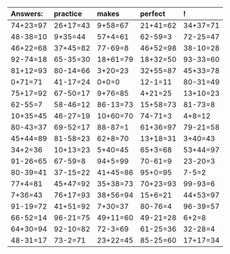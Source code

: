 | Answers: | practice | makes | perfect | ! |
| :--- | :--- | :--- | :--- | :--- |
| 74+23=97 | 26+17=43 | 9+58=67 | 21+41=62 | 34+37=71 | 
| 48-38=10 | 9+35=44 | 57+4=61 | 62-59=3 | 72-25=47 | 
| 46+22=68 | 37+45=82 | 77-69=8 | 46+52=98 | 38-10=28 | 
| 92-74=18 | 65-35=30 | 18+61=79 | 18+32=50 | 93-33=60 | 
| 81+12=93 | 80-14=66 | 3+20=23 | 32+55=87 | 45+33=78 | 
| 0+71=71 | 41-17=24 | 0+0=0 | 12-1=11 | 80-31=49 | 
| 75+17=92 | 67-50=17 | 9+76=85 | 4+21=25 | 13+10=23 | 
| 62-55=7 | 58-46=12 | 86-13=73 | 15+58=73 | 81-73=8 | 
| 10+35=45 | 46-27=19 | 10+60=70 | 74-71=3 | 4+8=12 | 
| 80-43=37 | 69-52=17 | 88-87=1 | 61+36=97 | 79-21=58 | 
| 45+44=89 | 81-58=23 | 62+8=70 | 13+18=31 | 3+40=43 | 
| 34+2=36 | 10+13=23 | 5+40=45 | 65+3=68 | 53+44=97 | 
| 91-26=65 | 67-59=8 | 94+5=99 | 70-61=9 | 23-20=3 | 
| 80-39=41 | 37-15=22 | 41+45=86 | 95+0=95 | 7-5=2 | 
| 77+4=81 | 45+47=92 | 35+38=73 | 70+23=93 | 99-93=6 | 
| 7+36=43 | 76+17=93 | 38+56=94 | 15+6=21 | 44+53=97 | 
| 91-19=72 | 41+51=92 | 7+30=37 | 80-76=4 | 96-39=57 | 
| 66-52=14 | 96-21=75 | 49+11=60 | 49-21=28 | 6+2=8 | 
| 64+30=94 | 92-10=82 | 72-3=69 | 61-25=36 | 32-28=4 | 
| 48-31=17 | 73-2=71 | 23+22=45 | 85-25=60 | 17+17=34 | 
